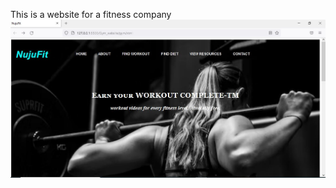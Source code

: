 ﻿This is a website for a fitness company
![Readme1](https://github.com/ujuhope/Gym_website/blob/main/photos/Readme1.JPG)
